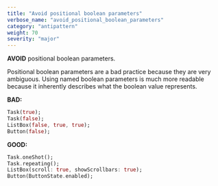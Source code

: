```yaml
---
title: "Avoid positional boolean parameters"
verbose_name: "avoid_positional_boolean_parameters"
category: "antipattern"
weight: 70
severity: "major"
---
```

**AVOID** positional boolean parameters.

Positional boolean parameters are a bad practice because they are very
ambiguous.  Using named boolean parameters is much more readable because it
inherently describes what the boolean value represents.

**BAD:**
```dart
Task(true);
Task(false);
ListBox(false, true, true);
Button(false);
```

**GOOD:**
```dart
Task.oneShot();
Task.repeating();
ListBox(scroll: true, showScrollbars: true);
Button(ButtonState.enabled);
```


